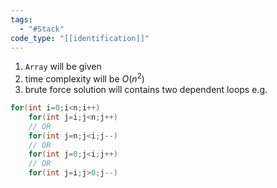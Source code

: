 ```yaml
---
tags:
  - "#Stack"
code_type: "[[identification]]"
---
```

1. `Array` will be given
2. time complexity will be $O(n^2)$ 
3. brute force solution will contains two dependent loops e.g.
```cpp
for(int i=0;i<n;i++)
	for(int j=i;j<n;j++)
	// OR
	for(int j=n;j<i;j--)
	// OR
	for(int j=0;j<i;j++)
	// OR
	for(int j=i;j>0;j--)
```
